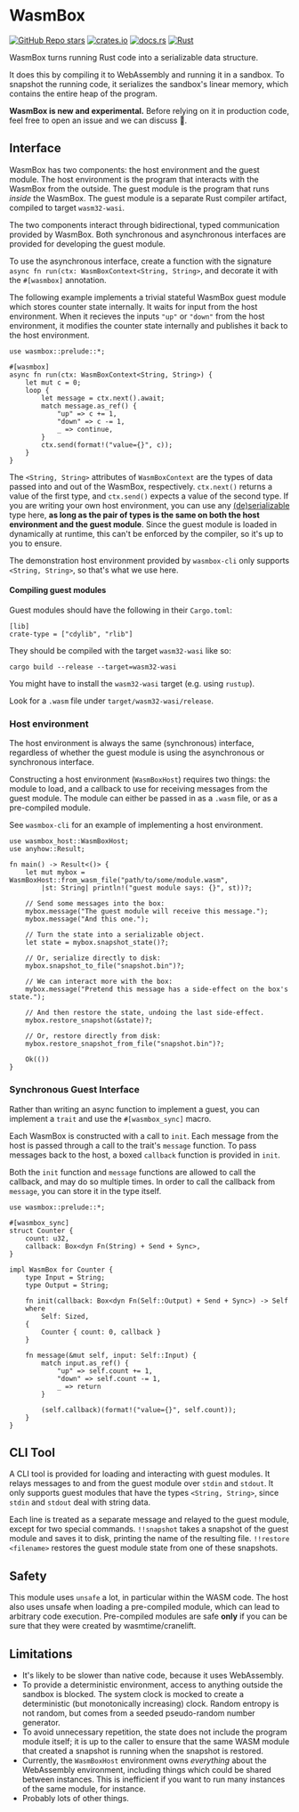 # WasmBox

[![GitHub Repo stars](https://img.shields.io/github/stars/drifting-in-space/wasmbox?style=social)](https://github.com/drifting-in-space/wasmbox)
[![crates.io](https://img.shields.io/crates/v/wasmbox.svg)](https://crates.io/crates/wasmbox)
[![docs.rs](https://img.shields.io/badge/docs-release-brightgreen)](https://docs.rs/wasmbox/)
[![Rust](https://github.com/drifting-in-space/wasmbox/actions/workflows/rust.yml/badge.svg)](https://github.com/drifting-in-space/wasmbox/actions/workflows/rust.yml)

WasmBox turns running Rust code into a serializable data structure.

It does this by compiling it to WebAssembly and running it in a sandbox. To snapshot the running code, it serializes the sandbox's linear memory, which contains the entire heap of the program.

**WasmBox is new and experimental.** Before relying on it in production code, feel free to open an issue and we can discuss 🙂.

## Interface

WasmBox has two components: the host environment and the guest module. The host environment is the program that interacts with the WasmBox from the outside. The guest module is the program that runs *inside* the WasmBox. The guest module is a separate Rust compiler artifact, compiled to target `wasm32-wasi`.

The two components interact through bidirectional, typed communication provided by WasmBox. Both synchronous and asynchronous interfaces are provided for developing the guest module.

To use the asynchronous interface, create a function with the signature `async fn run(ctx: WasmBoxContext<String, String>`, and decorate it with the `#[wasmbox]` annotation.

The following example implements a trivial stateful WasmBox guest module which stores counter state internally. It waits for input from the host environment. When it recieves the inputs `"up"` or `"down"` from the host environment, it modifies the counter state internally and publishes it back to the host environment.

```rust,no_run
use wasmbox::prelude::*;

#[wasmbox]
async fn run(ctx: WasmBoxContext<String, String>) {
    let mut c = 0;
    loop {
        let message = ctx.next().await;
        match message.as_ref() {
            "up" => c += 1,
            "down" => c -= 1,
            _ => continue,
        }
        ctx.send(format!("value={}", c));
    }
}
```

The `<String, String>` attributes of `WasmBoxContext` are the types of data passed into and out of the WasmBox, respectively. `ctx.next()` returns a value of the first type, and `ctx.send()` expects a value of the second type. If you are writing your own host environment, you can use any [(de)serializable](https://serde.rs/) type here, **as long as the pair of types is the same on both the host environment and the guest module**. Since the guest module is loaded in dynamically at runtime, this can't be enforced by the compiler, so it's up to you to ensure.

The demonstration host environment provided by `wasmbox-cli` only supports `<String, String>`, so that's what we use here.

#### Compiling guest modules

Guest modules should have the following in their `Cargo.toml`:

```text
[lib]
crate-type = ["cdylib", "rlib"]
```

They should be compiled with the target `wasm32-wasi` like so:

```text
cargo build --release --target=wasm32-wasi
```

You might have to install the `wasm32-wasi` target (e.g. using `rustup`).

Look for a `.wasm` file under `target/wasm32-wasi/release`.

### Host environment

The host environment is always the same (synchronous) interface, regardless of whether the guest module is using the asynchronous or synchronous interface.

Constructing a host environment (`WasmBoxHost`) requires two things: the module to load, and a callback to use for receiving messages from the guest module. The module can either be passed in as a `.wasm` file, or as a pre-compiled module.

See `wasmbox-cli` for an example of implementing a host environment.

```rust,no_run
use wasmbox_host::WasmBoxHost;
use anyhow::Result;

fn main() -> Result<()> {
    let mut mybox = WasmBoxHost::from_wasm_file("path/to/some/module.wasm",
        |st: String| println!("guest module says: {}", st))?;

    // Send some messages into the box:
    mybox.message("The guest module will receive this message.");
    mybox.message("And this one.");

    // Turn the state into a serializable object.
    let state = mybox.snapshot_state()?;
    
    // Or, serialize directly to disk:
    mybox.snapshot_to_file("snapshot.bin")?;

    // We can interact more with the box:
    mybox.message("Pretend this message has a side-effect on the box's state.");

    // And then restore the state, undoing the last side-effect.
    mybox.restore_snapshot(&state)?;

    // Or, restore directly from disk:
    mybox.restore_snapshot_from_file("snapshot.bin")?;

    Ok(())
}
```

### Synchronous Guest Interface

Rather than writing an async function to implement a guest, you can implement a `trait` and use the `#[wasmbox_sync]` macro.

Each WasmBox is constructed with a call to `init`. Each message from the host is passed through a call to the trait's `message` function. To pass messages back to the host, a boxed `callback` function is provided in `init`.

Both the `init` function and `message` functions are allowed to call the callback, and may do so multiple times.
In order to call the callback from `message`, you can store it in the type itself.

```rust,no_run
use wasmbox::prelude::*;

#[wasmbox_sync]
struct Counter {
    count: u32,
    callback: Box<dyn Fn(String) + Send + Sync>,
}

impl WasmBox for Counter {
    type Input = String;
    type Output = String;

    fn init(callback: Box<dyn Fn(Self::Output) + Send + Sync>) -> Self
    where
        Self: Sized,
    {
        Counter { count: 0, callback }
    }

    fn message(&mut self, input: Self::Input) {
        match input.as_ref() {
            "up" => self.count += 1,
            "down" => self.count -= 1,
            _ => return
        }

        (self.callback)(format!("value={}", self.count));
    }
}
```

## CLI Tool

A CLI tool is provided for loading and interacting with guest modules. It relays messages to and from the guest module over `stdin` and `stdout`. It only supports guest modules that have the types `<String, String>`, since `stdin` and `stdout` deal with string data.

Each line is treated as a separate message and relayed to the guest module, except for two special commands. `!!snapshot` takes a snapshot of the guest module and saves it to disk, printing the name of the resulting file. `!!restore <filename>` restores the guest module state from one of these snapshots.

## Safety

This module uses `unsafe` a lot, in particular within the WASM code. The host also uses unsafe when loading a pre-compiled module, which can lead to arbitrary code execution. Pre-compiled modules are safe **only** if you can be sure that they were created by wasmtime/cranelift.

## Limitations

- It's likely to be slower than native code, because it uses WebAssembly.
- To provide a deterministic environment, access to anything outside the sandbox is blocked. The system clock is mocked to create a deterministic (but monotonically increasing) clock. Random entropy is not random, but comes from a seeded pseudo-random number generator.
- To avoid unnecessary repetition, the state does not include the program module itself; it is up to the caller to ensure that the same WASM module that created a snapshot is running when the snapshot is restored.
- Currently, the `WasmBoxHost` environment owns *everything* about the WebAssembly environment, including things which could be shared between instances. This is inefficient if you want to run many instances of the same module, for instance.
- Probably lots of other things.
